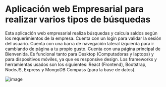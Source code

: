 # Aplicación web Empresarial para realizar varios tipos de búsquedas
Esta aplicación web empresarial realiza búsquedas y calcula saldos según los requerimientos de la empresa. Cuenta con un login para validar la sesión del usuario. Cuenta con una barra de navegación lateral izquierda para ir cambiando de página a tu propio gusto. Cuenta con una página principal de Bienvenida. Es funcional tanto para Desktop (Computadoras y laptops) y para dispositivos móviles, ya que es responsive design. Los frameworks y herramientas usados son los siguientes: React (Frontend), Bootstrap, NodeJS, Express y MongoDB Compass (para la base de datos). 

![image](https://github.com/user-attachments/assets/c71f4706-f064-4dba-9a03-3f8a9d09aa14)


